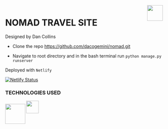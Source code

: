 <img src="https://lh3.googleusercontent.com/fRSk8T5WcmkTtQyFS9JVP2q1bnb4yixTd4NqxkYBb9NkeHHESaHbpDT_C3tAcgB2A5p60G9hLN_bgYqvb0YH3g5aG1jnR7TtxWFYEuQz7tGBRqZiqKXMTRUG1_QkAgmnBoD4yj4wOg=s200-p-k" align="right" style="height: 50px"/>

# NOMAD TRAVEL SITE
Designed by Dan Collins

* Clone the repo https://github.com/dacogemini/nomad.git 

* Navigate to root directory and in the bash terminal run <code>python manage.py runserver</code>

Deployed with <code>Netlify</code>

[![Netlify Status](https://api.netlify.com/api/v1/badges/f60b806f-3067-4d37-9af6-8465bd99a14d/deploy-status)](https://app.netlify.com/sites/focused-brahmagupta-47eb89/deploys)

### TECHNOLOGIES USED

<img src="https://lh3.googleusercontent.com/KW52L5UnrHTD81gLX1P94EIyGCYMfv2GjzYFAaRCCphZT-28h5MuA4NmMKLqbLN9nKprWlDG6xNUgcO8YRq4XH4LVZkcKozH4n0572h94_YI9DKsQVpTcOSIepK1Y5uelGIF1UmQrw=w100" align="left" style="height: 64px; padding-top: 10px"/>

<img src="https://lh3.googleusercontent.com/ul6Mw0hdKF6n4zlydwxMe5QzvgIDuz1U25SOKhZdOviVeayTFv7DVsTT05zk2clHYOPtwQkTrmYX95wbHBaWBtPvLJFBOBPNNOzB9EY1HWRBPcXE2JtRSu0PQnIU_4HkktD-O1PMSg=w80" align="left" style="height: 40px"/>

